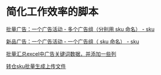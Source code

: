 # 简化工作效率的脚本

[批量广告：一个广告活动 - 多个广告组（分别用 sku 命名） -  sku](https://github.com/MarlonYang/AdvertisingCampaign/blob/master/campaign.py)

[新品广告：一个广告活动 - 一个广告组（ sku 命名） -  sku](https://github.com/MarlonYang/AdvertisingCampaign/blob/master/campaign2.py)

[批量汇总excel中广告关键词数据，并添加一些列](https://github.com/MarlonYang/AdvertisingCampaign/blob/master/keywords_data.py)

[转仓sku批量生成上传文件](https://github.com/MarlonYang/AdvertisingCampaign/blob/master/to_template.py)
